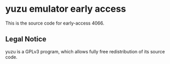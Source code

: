yuzu emulator early access
=============

This is the source code for early-access 4066.

## Legal Notice

yuzu is a GPLv3 program, which allows fully free redistribution of its source code.